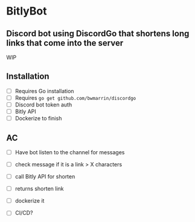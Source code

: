 # BitlyBot
## Discord bot using DiscordGo that shortens long links that come into the server


WIP

## Installation 
* [ ] Requires Go installation
* [ ] Requires `go get github.com/bwmarrin/discordgo`
* [ ] Discord bot token auth
* [ ] Bitly API 
* [ ] Dockerize to finish

## AC
* [ ] Have bot listen to the channel for messages
* [ ] check message if it is a link > X characters
* [ ] call Bitly API for shorten
* [ ] returns shorten link
* [ ] dockerize it 


* [ ] CI/CD? 

